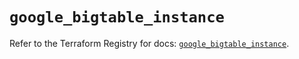 # `google_bigtable_instance`

Refer to the Terraform Registry for docs: [`google_bigtable_instance`](https://registry.terraform.io/providers/hashicorp/google/5.24.0/docs/resources/bigtable_instance).
